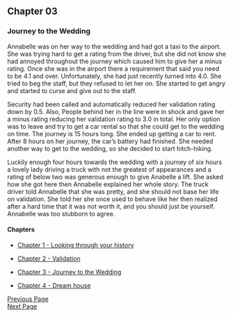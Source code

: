 ## Chapter 03

### Journey to the Wedding
Annabelle was on her way to the wedding and had got a taxi to the airport.
She was trying hard to get a rating from the driver, 
but she did not know she had annoyed throughout the journey 
which caused him to give her a minus rating. 
Once she was in the airport there a requirement that said 
you need to be 4.1 and over. Unfortunately, she had just recently 
turned into 4.0. She tried to beg the staff, but they refused to 
let her on. She started to get angry and started to curse and 
give out to the staff. 

Security had been called and automatically 
reduced her validation rating down by 0.5. Also, People behind her 
in the line were in shock and gave her a minus rating reducing her 
validation rating to 3.0 in total. Her only option was to leave and 
try to get a car rental so that she could get to the wedding on time. 
The journey is 15 hours long. She ended up getting a car to rent. 
After 8 hours on her journey, the car’s battery had finished. 
She needed another way to get to the wedding, so she decided to 
start hitch-hiking. 

Luckily enough four hours towards the wedding 
with a journey of six hours a lovely lady driving a truck with not 
the greatest of appearances and a rating of below two was generous 
enough to give Anabelle a lift. She asked how she got here then 
Annabelle explained her whole story. The truck driver told Annabelle 
that she was pretty, and she should not base her life on validation. 
She told her she once used to behave like her then realized after a 
hard time that it was not worth it, and you should just be yourself. 
Annabelle was too stubborn to agree.

#### Chapters

- [Chapter 1 - Looking through your history](chapter01.md)

- [Chapter 2 - Validation](chapter02.md)

- [Chapter 3 - Journey to the Wedding](chapter03.md)

- [Chapter 4 - Dream house](chapter04.md)

[Previous Page](chapter02.md) 
<br/>
[Next Page](chapter04.md)
